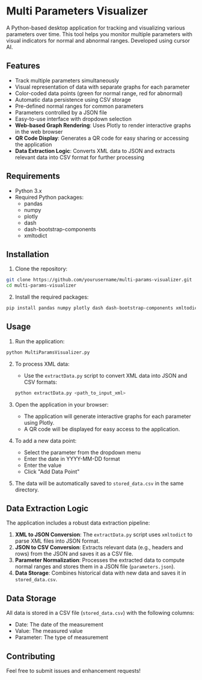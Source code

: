 # Multi Parameters Visualizer

A Python-based desktop application for tracking and visualizing various parameters over time. This tool helps you monitor multiple parameters with visual indicators for normal and abnormal ranges. Developed using cursor AI.

## Features

- Track multiple parameters simultaneously
- Visual representation of data with separate graphs for each parameter
- Color-coded data points (green for normal range, red for abnormal)
- Automatic data persistence using CSV storage
- Pre-defined normal ranges for common parameters
- Parameters controlled by a JSON file
- Easy-to-use interface with dropdown selection
- **Web-based Graph Rendering**: Uses Plotly to render interactive graphs in the web browser
- **QR Code Display**: Generates a QR code for easy sharing or accessing the application
- **Data Extraction Logic**: Converts XML data to JSON and extracts relevant data into CSV format for further processing

## Requirements

- Python 3.x
- Required Python packages:
  - pandas
  - numpy
  - plotly
  - dash
  - dash-bootstrap-components
  - xmltodict

## Installation

1. Clone the repository:
```bash
git clone https://github.com/yourusername/multi-params-visualizer.git
cd multi-params-visualizer
```

2. Install the required packages:
```bash
pip install pandas numpy plotly dash dash-bootstrap-components xmltodict
```

## Usage

1. Run the application:
```bash
python MultiParamsVisualizer.py
```

2. To process XML data:
   - Use the `extractData.py` script to convert XML data into JSON and CSV formats:
   ```bash
   python extractData.py <path_to_input_xml>
   ```

3. Open the application in your browser:
   - The application will generate interactive graphs for each parameter using Plotly.
   - A QR code will be displayed for easy access to the application.

4. To add a new data point:
   - Select the parameter from the dropdown menu
   - Enter the date in YYYY-MM-DD format
   - Enter the value
   - Click "Add Data Point"

5. The data will be automatically saved to `stored_data.csv` in the same directory.

## Data Extraction Logic

The application includes a robust data extraction pipeline:
1. **XML to JSON Conversion**: The `extractData.py` script uses `xmltodict` to parse XML files into JSON format.
2. **JSON to CSV Conversion**: Extracts relevant data (e.g., headers and rows) from the JSON and saves it as a CSV file.
3. **Parameter Normalization**: Processes the extracted data to compute normal ranges and stores them in a JSON file (`parameters.json`).
4. **Data Storage**: Combines historical data with new data and saves it in `stored_data.csv`.

## Data Storage

All data is stored in a CSV file (`stored_data.csv`) with the following columns:
- Date: The date of the measurement
- Value: The measured value
- Parameter: The type of measurement

## Contributing

Feel free to submit issues and enhancement requests!